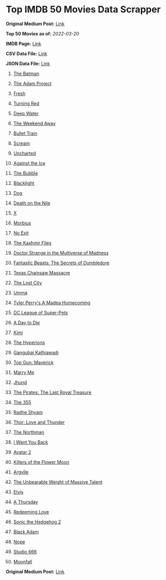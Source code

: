 # Top IMDB 50 Movies Data Scrapper

**Original Medium Post:** [Link](https://medium.com/@nishantsahoo/which-movie-should-i-watch-5c83a3c0f5b1) 

**Top 50 Movies as of:** _2022-03-20_

**IMDB Page:** [Link](http://www.imdb.com/search/title?release_date=2022,2022&title_type=feature)

**CSV Data File:** [Link](/Data/data.csv)

**JSON Data File:** [Link](/Data/data.json)

1. [The Batman](https://www.imdb.com/title/tt1877830/?ref_=adv_li_tt)

2. [The Adam Project](https://www.imdb.com/title/tt2463208/?ref_=adv_li_tt)

3. [Fresh](https://www.imdb.com/title/tt13403046/?ref_=adv_li_tt)

4. [Turning Red](https://www.imdb.com/title/tt8097030/?ref_=adv_li_tt)

5. [Deep Water](https://www.imdb.com/title/tt2180339/?ref_=adv_li_tt)

6. [The Weekend Away](https://www.imdb.com/title/tt14817272/?ref_=adv_li_tt)

7. [Bullet Train](https://www.imdb.com/title/tt12593682/?ref_=adv_li_tt)

8. [Scream](https://www.imdb.com/title/tt11245972/?ref_=adv_li_tt)

9. [Uncharted](https://www.imdb.com/title/tt1464335/?ref_=adv_li_tt)

10. [Against the Ice](https://www.imdb.com/title/tt13873302/?ref_=adv_li_tt)

11. [The Bubble](https://www.imdb.com/title/tt13610562/?ref_=adv_li_tt)

12. [Blacklight](https://www.imdb.com/title/tt14060094/?ref_=adv_li_tt)

13. [Dog](https://www.imdb.com/title/tt11252248/?ref_=adv_li_tt)

14. [Death on the Nile](https://www.imdb.com/title/tt7657566/?ref_=adv_li_tt)

15. [X](https://www.imdb.com/title/tt13560574/?ref_=adv_li_tt)

16. [Morbius](https://www.imdb.com/title/tt5108870/?ref_=adv_li_tt)

17. [No Exit](https://www.imdb.com/title/tt7550014/?ref_=adv_li_tt)

18. [The Kashmir Files](https://www.imdb.com/title/tt10811166/?ref_=adv_li_tt)

19. [Doctor Strange in the Multiverse of Madness](https://www.imdb.com/title/tt9419884/?ref_=adv_li_tt)

20. [Fantastic Beasts: The Secrets of Dumbledore](https://www.imdb.com/title/tt4123432/?ref_=adv_li_tt)

21. [Texas Chainsaw Massacre](https://www.imdb.com/title/tt11755740/?ref_=adv_li_tt)

22. [The Lost City](https://www.imdb.com/title/tt13320622/?ref_=adv_li_tt)

23. [Umma](https://www.imdb.com/title/tt13235822/?ref_=adv_li_tt)

24. [Tyler Perry's A Madea Homecoming](https://www.imdb.com/title/tt14813966/?ref_=adv_li_tt)

25. [DC League of Super-Pets](https://www.imdb.com/title/tt8912936/?ref_=adv_li_tt)

26. [A Day to Die](https://www.imdb.com/title/tt14412366/?ref_=adv_li_tt)

27. [Kimi](https://www.imdb.com/title/tt14128670/?ref_=adv_li_tt)

28. [The Hyperions](https://www.imdb.com/title/tt7520568/?ref_=adv_li_tt)

29. [Gangubai Kathiawadi](https://www.imdb.com/title/tt10083340/?ref_=adv_li_tt)

30. [Top Gun: Maverick](https://www.imdb.com/title/tt1745960/?ref_=adv_li_tt)

31. [Marry Me](https://www.imdb.com/title/tt10223460/?ref_=adv_li_tt)

32. [Jhund](https://www.imdb.com/title/tt8983228/?ref_=adv_li_tt)

33. [The Pirates: The Last Royal Treasure](https://www.imdb.com/title/tt17491040/?ref_=adv_li_tt)

34. [The 355](https://www.imdb.com/title/tt8356942/?ref_=adv_li_tt)

35. [Radhe Shyam](https://www.imdb.com/title/tt8960382/?ref_=adv_li_tt)

36. [Thor: Love and Thunder](https://www.imdb.com/title/tt10648342/?ref_=adv_li_tt)

37. [The Northman](https://www.imdb.com/title/tt11138512/?ref_=adv_li_tt)

38. [I Want You Back](https://www.imdb.com/title/tt6462958/?ref_=adv_li_tt)

39. [Avatar 2](https://www.imdb.com/title/tt1630029/?ref_=adv_li_tt)

40. [Killers of the Flower Moon](https://www.imdb.com/title/tt5537002/?ref_=adv_li_tt)

41. [Argylle](https://www.imdb.com/title/tt15009428/?ref_=adv_li_tt)

42. [The Unbearable Weight of Massive Talent](https://www.imdb.com/title/tt11291274/?ref_=adv_li_tt)

43. [Elvis](https://www.imdb.com/title/tt3704428/?ref_=adv_li_tt)

44. [A Thursday](https://www.imdb.com/title/tt13028258/?ref_=adv_li_tt)

45. [Redeeming Love](https://www.imdb.com/title/tt11365186/?ref_=adv_li_tt)

46. [Sonic the Hedgehog 2](https://www.imdb.com/title/tt12412888/?ref_=adv_li_tt)

47. [Black Adam](https://www.imdb.com/title/tt6443346/?ref_=adv_li_tt)

48. [Nope](https://www.imdb.com/title/tt10954984/?ref_=adv_li_tt)

49. [Studio 666](https://www.imdb.com/title/tt15374070/?ref_=adv_li_tt)

50. [Moonfall](https://www.imdb.com/title/tt5834426/?ref_=adv_li_tt)

**Original Medium Post:** [Link](https://medium.com/@nishantsahoo/which-movie-should-i-watch-5c83a3c0f5b1) 
